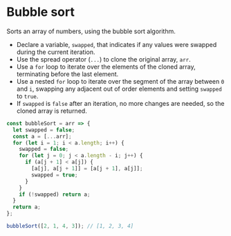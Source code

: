 # Bubble sort

Sorts an array of numbers, using the bubble sort algorithm.

* Declare a variable, `swapped`, that indicates if any values were swapped during the current iteration.
* Use the spread operator (`...`) to clone the original array, `arr`.
* Use a `for` loop to iterate over the elements of the cloned array, terminating before the last element.
* Use a nested `for` loop to iterate over the segment of the array between `0` and `i`, swapping any adjacent out of order elements and setting `swapped` to `true`.
* If `swapped` is `false` after an iteration, no more changes are needed, so the cloned array is returned.

```js
const bubbleSort = arr => {
  let swapped = false;
  const a = [...arr];
  for (let i = 1; i < a.length; i++) {
    swapped = false;
    for (let j = 0; j < a.length - i; j++) {
      if (a[j + 1] < a[j]) {
        [a[j], a[j + 1]] = [a[j + 1], a[j]];
        swapped = true;
      }
    }
    if (!swapped) return a;
  }
  return a;
};
```

```js
bubbleSort([2, 1, 4, 3]); // [1, 2, 3, 4]
```
